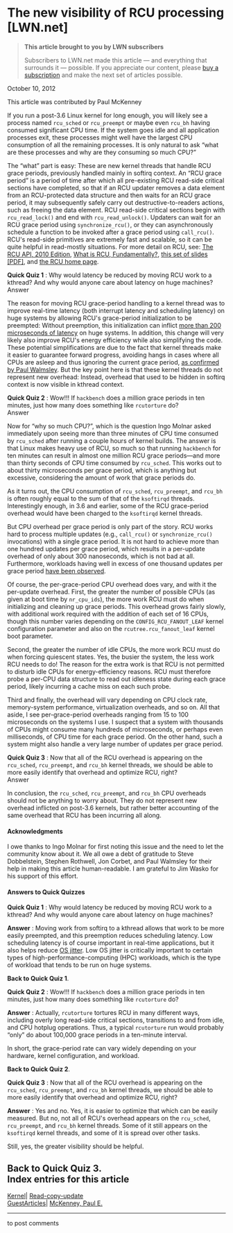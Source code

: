 # The new visibility of RCU processing [LWN.net]

> **This article brought to you by LWN subscribers**
> 
> Subscribers to LWN.net made this article — and everything that surrounds it — possible. If you appreciate our content, please [buy a subscription](/Promo/nst-nag3/subscribe) and make the next set of articles possible. 

October 10, 2012

This article was contributed by Paul McKenney

If you run a post-3.6 Linux kernel for long enough, you will likely see a process named `rcu_sched` or `rcu_preempt` or maybe even `rcu_bh` having consumed significant CPU time. If the system goes idle and all application processes exit, these processes might well have the largest CPU consumption of all the remaining processes. It is only natural to ask “what are these processes and why are they consuming so much CPU?” 

The “what” part is easy: These are new kernel threads that handle RCU grace periods, previously handled mainly in softirq context. An “RCU grace period” is a period of time after which all pre-existing RCU read-side critical sections have completed, so that if an RCU updater removes a data element from an RCU-protected data structure and then waits for an RCU grace period, it may subsequently safely carry out destructive-to-readers actions, such as freeing the data element. RCU read-side critical sections begin with `rcu_read_lock()` and end with `rcu_read_unlock()`. Updaters can wait for an RCU grace period using `synchronize_rcu()`, or they can asynchronously schedule a function to be invoked after a grace period using `call_rcu()`. RCU's read-side primitives are extremely fast and scalable, so it can be quite helpful in read-mostly situations. For more detail on RCU, see: [The RCU API, 2010 Edition](http://lwn.net/Articles/418853/), [What is RCU, Fundamentally?](http://lwn.net/Articles/262464/), [this set of slides [PDF]](http://www2.rdrop.com/users/paulmck/RCU/RCU.TU-Dresden.2012.05.15a.pdf), and [the RCU home page](http://www.rdrop.com/~paulmck/RCU). 

**Quick Quiz 1** : Why would latency be reduced by moving RCU work to a kthread? And why would anyone care about latency on huge machines?   
Answer

The reason for moving RCU grace-period handling to a kernel thread was to improve real-time latency (both interrupt latency and scheduling latency) on huge systems by allowing RCU's grace-period initialization to be preempted: Without preemption, this initialization can inflict [more than 200 microseconds of latency](http://lwn.net/Articles/517647/) on huge systems. In addition, this change will very likely also improve RCU's energy efficiency while also simplifying the code. These potential simplifications are due to the fact that kernel threads make it easier to guarantee forward progress, avoiding hangs in cases where all CPUs are asleep and thus ignoring the current grace period, [as confirmed by Paul Walmsley](https://lkml.org/lkml/2012/9/22/124). But the key point here is that these kernel threads do not represent new overhead: Instead, overhead that used to be hidden in softirq context is now visible in kthread context. 

**Quick Quiz 2** : Wow!!! If `hackbench` does a million grace periods in ten minutes, just how many does something like `rcutorture` do?   
Answer

Now for “why so much CPU?”, which is the question Ingo Molnar asked immediately upon seeing more than three minutes of CPU time consumed by `rcu_sched` after running a couple hours of kernel builds. The answer is that Linux makes heavy use of RCU, so much so that running `hackbench` for ten minutes can result in almost one million RCU grace periods—and more than thirty seconds of CPU time consumed by `rcu_sched`. This works out to about thirty microseconds per grace period, which is anything but excessive, considering the amount of work that grace periods do. 

As it turns out, the CPU consumption of `rcu_sched`, `rcu_preempt`, and `rcu_bh` is often roughly equal to the sum of that of the `ksoftirqd` threads. Interestingly enough, in 3.6 and earlier, some of the RCU grace-period overhead would have been charged to the `ksoftirqd` kernel threads. 

But CPU overhead per grace period is only part of the story. RCU works hard to process multiple updates (e.g., `call_rcu()` or `synchronize_rcu()` invocations) with a single grace period. It is not hard to achieve more than one hundred updates per grace period, which results in a per-update overhead of only about 300 nanoseconds, which is not bad at all. Furthermore, workloads having well in excess of one thousand updates per grace period [have been observed](https://www.usenix.org/conference/2004-usenix-annual-technical-conference/making-rcu-safe-deep-sub-millisecond-response). 

Of course, the per-grace-period CPU overhead does vary, and with it the per-update overhead. First, the greater the number of possible CPUs (as given at boot time by `nr_cpu_ids`), the more work RCU must do when initializing and cleaning up grace periods. This overhead grows fairly slowly, with additional work required with the addition of each set of 16 CPUs, though this number varies depending on the `CONFIG_RCU_FANOUT_LEAF` kernel configuration parameter and also on the `rcutree.rcu_fanout_leaf` kernel boot parameter. 

Second, the greater the number of idle CPUs, the more work RCU must do when forcing quiescent states. Yes, the busier the system, the less work RCU needs to do! The reason for the extra work is that RCU is not permitted to disturb idle CPUs for energy-efficiency reasons. RCU must therefore probe a per-CPU data structure to read out idleness state during each grace period, likely incurring a cache miss on each such probe. 

Third and finally, the overhead will vary depending on CPU clock rate, memory-system performance, virtualization overheads, and so on. All that aside, I see per-grace-period overheads ranging from 15 to 100 microseconds on the systems I use. I suspect that a system with thousands of CPUs might consume many hundreds of microseconds, or perhaps even milliseconds, of CPU time for each grace period. On the other hand, such a system might also handle a very large number of updates per grace period. 

**Quick Quiz 3** : Now that all of the RCU overhead is appearing on the `rcu_sched`, `rcu_preempt`, and `rcu_bh` kernel threads, we should be able to more easily identify that overhead and optimize RCU, right?   
Answer

In conclusion, the `rcu_sched`, `rcu_preempt`, and `rcu_bh` CPU overheads should not be anything to worry about. They do not represent new overhead inflicted on post-3.6 kernels, but rather better accounting of the same overhead that RCU has been incurring all along. 

#### Acknowledgments

I owe thanks to Ingo Molnar for first noting this issue and the need to let the community know about it. We all owe a debt of gratitude to Steve Dobbelstein, Stephen Rothwell, Jon Corbet, and Paul Walmsley for their help in making this article human-readable. I am grateful to Jim Wasko for his support of this effort. 

####  Answers to Quick Quizzes

**Quick Quiz 1** : Why would latency be reduced by moving RCU work to a kthread? And why would anyone care about latency on huge machines? 

**Answer** : Moving work from softirq to a kthread allows that work to be more easily preempted, and this preemption reduces scheduling latency. Low scheduling latency is of course important in real-time applications, but it also helps reduce [OS jitter](http://lwn.net/Articles/514778/). Low OS jitter is critically important to certain types of high-performance-computing (HPC) workloads, which is the type of workload that tends to be run on huge systems. 

**Back to Quick Quiz 1**.

**Quick Quiz 2** : Wow!!! If `hackbench` does a million grace periods in ten minutes, just how many does something like `rcutorture` do? 

**Answer** : Actually, `rcutorture` tortures RCU in many different ways, including overly long read-side critical sections, transitions to and from idle, and CPU hotplug operations. Thus, a typical `rcutorture` run would probably “only” do about 100,000 grace periods in a ten-minute interval. 

In short, the grace-period rate can vary widely depending on your hardware, kernel configuration, and workload. 

**Back to Quick Quiz 2**.

**Quick Quiz 3** : Now that all of the RCU overhead is appearing on the `rcu_sched`, `rcu_preempt`, and `rcu_bh` kernel threads, we should be able to more easily identify that overhead and optimize RCU, right? 

**Answer** : Yes and no. Yes, it is easier to optimize that which can be easily measured. But no, not all of RCU's overhead appears on the `rcu_sched`, `rcu_preempt`, and `rcu_bh` kernel threads. Some of it still appears on the `ksoftirqd` kernel threads, and some of it is spread over other tasks. 

Still, yes, the greater visibility should be helpful. 

**Back to Quick Quiz 3**.  
Index entries for this article  
---  
[Kernel](/Kernel/Index)| [Read-copy-update](/Kernel/Index#Read-copy-update)  
[GuestArticles](/Archives/GuestIndex/)| [McKenney, Paul E.](/Archives/GuestIndex/#McKenney_Paul_E.)  
  


* * *

to post comments 
